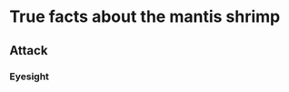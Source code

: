 <!DOCTYPE html>
<html>
<head>
   <title>HTML basics</title>
</head>
<body>
  <h1>True facts about the mantis shrimp</h1>
  <h2>Attack</h2>
  <h3>Eyesight</h3>
</body>
</html>
